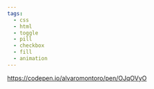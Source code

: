 ```yaml
---
tags:
  - css
  - html
  - toggle
  - pill
  - checkbox
  - fill
  - animation
---
```

https://codepen.io/alvaromontoro/pen/OJqOVyO